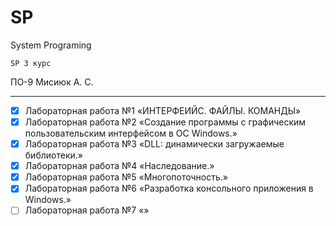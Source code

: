 # SP

System Programing

` SP 3 курс `

ПО-9 Мисиюк А. С.

---

- [x] Лабораторная работа №1 «ИНТЕРФЕИЙС. ФАЙЛЫ. КОМАНДЫ»
- [x] Лабораторная работа №2 «Создание программы с графическим пользовательским интерфейсом в ОС Windows.»
- [x] Лабораторная работа №3 «DLL: динамически загружаемые библиотеки.»
- [x] Лабораторная работа №4 «Наследование.»
- [x] Лабораторная работа №5 «Многопоточность.»
- [x] Лабораторная работа №6 «Разработка консольного приложения в Windows.»
- [ ] Лабораторная работа №7 «»
